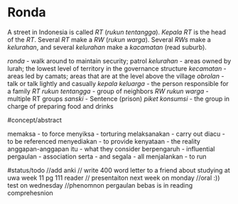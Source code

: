 # Ronda
A street in Indonesia is called *RT* (*rukun tentangga*). *Kepala RT* is the head of the *RT*. Several *RT* make a *RW* (*rukun warga*). Several *RWs* make a *kelurahan*, and several *kelurahan* make a *kacamatan* (read suburb).

*ronda* - walk around to maintain security; patrol
*kelurahan* - areas owned by lurah; the lowest level of territory in the governance structure
*kecamatan* - areas led by camats; areas that are at the level above the village
*obrolan* - talk or talk lightly and casually
*kepala keluarga* - the person responsible for a family
*RT rukun tentangga* - group of neighbors
*RW rukun warga* - multiple RT groups
*sanski* - Sentence (prison)
*piket konsumsi* - the group in charge of preparing food and drinks

#concept/abstract

memaksa - to force
menyiksa - torturing
melaksanakan - carry out
diacu - to be referenced
menyediakan - to provide
kenyataan - the reality
anggapan-anggapan itu - what they consider
berpengaruh - influential
pergaulan - association
serta - and
segala - all
menjalankan - to run

#status/todo //add anki
// write 400 word letter to a friend about studying at uwa week 11 pg 111 reader
// presentaiton next week on monday
//oral :)) test on wednesday
//phenomnon pergaulan bebas is in reading comprehesnion
